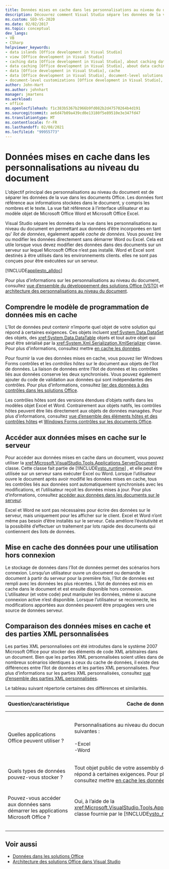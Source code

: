 ```yaml
---
title: Données mises en cache dans les personnalisations au niveau du document
description: Découvrez comment Visual Studio sépare les données de la vue dans les personnalisations au niveau du document en permettant aux données d’être incorporées en tant que cache de données.
ms.custom: SEO-VS-2020
ms.date: 02/02/2017
ms.topic: conceptual
dev_langs:
- VB
- CSharp
helpviewer_keywords:
- data islands [Office development in Visual Studio]
- view [Office development in Visual Studio]
- caching data [Office development in Visual Studio], about caching data
- data caching [Office development in Visual Studio], about data caching
- data [Office development in Visual Studio], cache
- data [Office development in Visual Studio], document-level solutions
- document-level customizations [Office development in Visual Studio], data model
author: John-Hart
ms.author: johnhart
manager: jmartens
ms.workload:
- office
ms.openlocfilehash: f1c383b5367b2966b9fd082b2d47570264b4d191
ms.sourcegitcommit: ae6d47b09a439cd0e13180f5e89510e3e347fd47
ms.translationtype: MT
ms.contentlocale: fr-FR
ms.lasthandoff: 02/08/2021
ms.locfileid: "99955773"
---
```

# <a name="cached-data-in-document-level-customizations"></a>Données mises en cache dans les personnalisations au niveau du document
  L’objectif principal des personnalisations au niveau du document est de séparer les données de la vue dans les documents Office. Les données font référence aux informations stockées dans le document, y compris les nombres et le texte. La vue fait référence à l’interface utilisateur et au modèle objet de Microsoft Office Word et Microsoft Office Excel.

 Visual Studio sépare les données de la vue dans les personnalisations au niveau du document en permettant aux données d’être incorporées en tant qu' *îlot de données*, également appelé *cache de données*. Vous pouvez lire ou modifier les données directement sans démarrer Word ou Excel. Cela est utile lorsque vous devez modifier des données dans des documents sur un serveur sur lequel Microsoft Office n’est pas installé. Word et Excel sont destinés à être utilisés dans les environnements clients. elles ne sont pas conçues pour être exécutées sur un serveur.

 [!INCLUDE[appliesto_alldoc](../vsto/includes/appliesto-alldoc-md.md)]

 Pour plus d’informations sur les personnalisations au niveau du document, consultez [vue d’ensemble du développement des solutions Office &#40;VSTO&#41;](../vsto/office-solutions-development-overview-vsto.md) et [architecture des personnalisations au niveau du document](../vsto/architecture-of-document-level-customizations.md).

## <a name="understand-the-cached-data-programming-model"></a>Comprendre le modèle de programmation de données mis en cache
 L’îlot de données peut contenir n’importe quel objet de votre solution qui répond à certaines exigences. Ces objets incluent <xref:System.Data.DataSet> des objets, des <xref:System.Data.DataTable> objets et tout autre objet qui peut être sérialisé par la <xref:System.Xml.Serialization.XmlSerializer> classe. Pour plus d’informations, consultez mettre [en cache les données](../vsto/caching-data.md).

 Pour fournir la vue des données mises en cache, vous pouvez lier Windows Forms contrôles et les *contrôles hôtes* sur le document aux objets de l’îlot de données. La liaison de données entre l’îlot de données et les contrôles liés aux données conserve les deux synchronisés. Vous pouvez également ajouter du code de validation aux données qui sont indépendantes des contrôles. Pour plus d’informations, consultez [lier des données à des contrôles dans les solutions Office](../vsto/binding-data-to-controls-in-office-solutions.md).

 Les contrôles hôtes sont des versions étendues d’objets natifs dans les modèles objet Excel et Word. Contrairement aux objets natifs, les contrôles hôtes peuvent être liés directement aux objets de données managées. Pour plus d’informations, consultez [vue d’ensemble des éléments hôtes et des contrôles hôtes](../vsto/host-items-and-host-controls-overview.md) et [Windows Forms contrôles sur les documents Office](../vsto/windows-forms-controls-on-office-documents-overview.md).

## <a name="access-cached-data-on-the-server"></a>Accéder aux données mises en cache sur le serveur
 Pour accéder aux données mises en cache dans un document, vous pouvez utiliser la <xref:Microsoft.VisualStudio.Tools.Applications.ServerDocument> classe. Cette classe fait partie de [!INCLUDE[vsto_runtime](../vsto/includes/vsto-runtime-md.md)] , et elle peut être utilisée sur un serveur sans exécuter Excel ou Word. Lorsque l’utilisateur ouvre le document après avoir modifié les données mises en cache, tous les contrôles liés aux données sont automatiquement synchronisés avec les modifications, et l’utilisateur reçoit les données mises à jour. Pour plus d’informations, consultez [accéder aux données dans les documents sur le serveur](../vsto/accessing-data-in-documents-on-the-server.md).

 Excel et Word ne sont pas nécessaires pour écrire des données sur le serveur, mais uniquement pour les afficher sur le client. Excel et Word n’ont même pas besoin d’être installés sur le serveur. Cela améliore l’évolutivité et la possibilité d’effectuer un traitement par lots rapide des documents qui contiennent des îlots de données.

## <a name="data-caching-for-offline-use"></a>Mise en cache des données pour une utilisation hors connexion
 Le stockage de données dans l’îlot de données permet des scénarios hors connexion. Lorsqu’un utilisateur ouvre un document ou demande le document à partir du serveur pour la première fois, l’îlot de données est rempli avec les données les plus récentes. L’îlot de données est mis en cache dans le document et est ensuite disponible hors connexion. L’utilisateur (et votre code) peut manipuler les données, même si aucune connexion active n’est disponible. Lorsque l’utilisateur se reconnecte, les modifications apportées aux données peuvent être propagées vers une source de données serveur.

## <a name="cached-data-and-custom-xml-parts-compared"></a>Comparaison des données mises en cache et des parties XML personnalisées
 Les parties XML personnalisées ont été introduites dans le système 2007 Microsoft Office pour stocker des éléments de code XML arbitraires dans un document. Bien que les parties XML personnalisées soient utiles dans de nombreux scénarios identiques à ceux du cache de données, il existe des différences entre l’îlot de données et les parties XML personnalisées. Pour plus d’informations sur les parties XML personnalisées, consultez [vue d’ensemble des parties XML personnalisées](../vsto/custom-xml-parts-overview.md).

 Le tableau suivant répertorie certaines des différences et similarités.

|Question/caractéristique|Cache de données|Parties XML personnalisées|
|-|----------------|----------------------|
|Quelles applications Office peuvent utiliser ?|Personnalisations au niveau du document pour les applications suivantes :<br /><br /> -Excel<br />-Word|Solutions au niveau du document et au niveau de l’application pour les applications suivantes :<br /><br /> -Excel<br />-PowerPoint<br />-Word|
|Quels types de données pouvez-vous stocker ?|Tout objet public de votre assembly de personnalisation qui répond à certaines exigences. Pour plus d’informations, consultez mettre [en cache les données](../vsto/caching-data.md).|Toutes les données XML.|
|Pouvez-vous accéder aux données sans démarrer les applications Microsoft Office ?|Oui, à l’aide de la <xref:Microsoft.VisualStudio.Tools.Applications.ServerDocument> classe fournie par le [!INCLUDE[vsto_runtime](../vsto/includes/vsto-runtime-md.md)] .|Oui, en utilisant des classes dans l' <xref:System.IO.Packaging> espace de noms, ou en utilisant le kit de développement logiciel (SDK) Open XML format.|

## <a name="see-also"></a>Voir aussi
- [Données dans les solutions Office](../vsto/data-in-office-solutions.md)
- [Architecture des solutions Office dans Visual Studio](../vsto/architecture-of-office-solutions-in-visual-studio.md)
